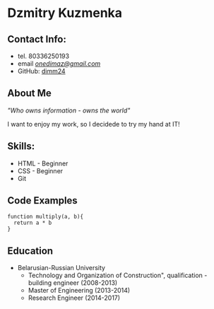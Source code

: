 # Dzmitry Kuzmenka

## Contact Info:
* tel. 80336250193
* email *onedimaz@gmail.com*
* GitHub: [dimm24](https://github.com/dimm24)

## About Me
*"Who owns information - owns the world"*
<p>I want to enjoy my work, so I decidede to try my hand at IT!</p>

## Skills:
- HTML - Beginner
- CSS - Beginner
- Git

## Code Examples
```
function multiply(a, b){
  return a * b 
}
```

## Education
*  Belarusian-Russian University
    * Technology and Organization of Construction", qualification - building engineer (2008-2013)
    * Master of Engineering (2013-2014)
    * Research Engineer (2014-2017)
